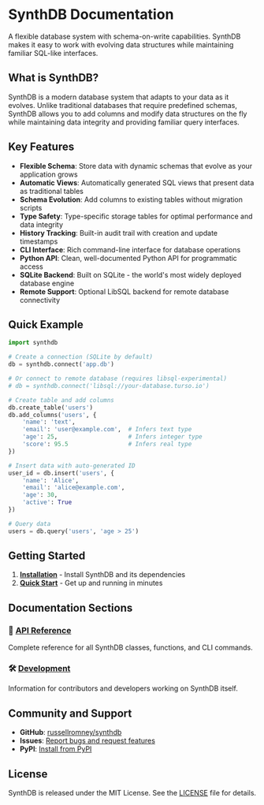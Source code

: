 # SynthDB Documentation

A flexible database system with schema-on-write capabilities. SynthDB makes it easy to work with evolving data structures while maintaining familiar SQL-like interfaces.

## What is SynthDB?

SynthDB is a modern database system that adapts to your data as it evolves. Unlike traditional databases that require predefined schemas, SynthDB allows you to add columns and modify data structures on the fly while maintaining data integrity and providing familiar query interfaces.

## Key Features

- **Flexible Schema**: Store data with dynamic schemas that evolve as your application grows
- **Automatic Views**: Automatically generated SQL views that present data as traditional tables
- **Schema Evolution**: Add columns to existing tables without migration scripts
- **Type Safety**: Type-specific storage tables for optimal performance and data integrity
- **History Tracking**: Built-in audit trail with creation and update timestamps
- **CLI Interface**: Rich command-line interface for database operations
- **Python API**: Clean, well-documented Python API for programmatic access
- **SQLite Backend**: Built on SQLite - the world's most widely deployed database engine
- **Remote Support**: Optional LibSQL backend for remote database connectivity

## Quick Example

```python
import synthdb

# Create a connection (SQLite by default)
db = synthdb.connect('app.db')

# Or connect to remote database (requires libsql-experimental)
# db = synthdb.connect('libsql://your-database.turso.io')

# Create table and add columns
db.create_table('users')
db.add_columns('users', {
    'name': 'text',
    'email': 'user@example.com',  # Infers text type
    'age': 25,                    # Infers integer type
    'score': 95.5                 # Infers real type
})

# Insert data with auto-generated ID
user_id = db.insert('users', {
    'name': 'Alice',
    'email': 'alice@example.com',
    'age': 30,
    'active': True
})

# Query data
users = db.query('users', 'age > 25')
```

## Getting Started

1. **[Installation](getting-started/installation.md)** - Install SynthDB and its dependencies
2. **[Quick Start](getting-started/quickstart.md)** - Get up and running in minutes

## Documentation Sections

### 🔧 [API Reference](api/connection.md)
Complete reference for all SynthDB classes, functions, and CLI commands.

### 🛠️ [Development](development/feature-proposals.md)
Information for contributors and developers working on SynthDB itself.

## Community and Support

- **GitHub**: [russellromney/synthdb](https://github.com/russellromney/synthdb)
- **Issues**: [Report bugs and request features](https://github.com/russellromney/synthdb/issues)
- **PyPI**: [Install from PyPI](https://pypi.org/project/synthdb/)

## License

SynthDB is released under the MIT License. See the [LICENSE](https://github.com/russellromney/synthdb/blob/main/LICENSE) file for details.
